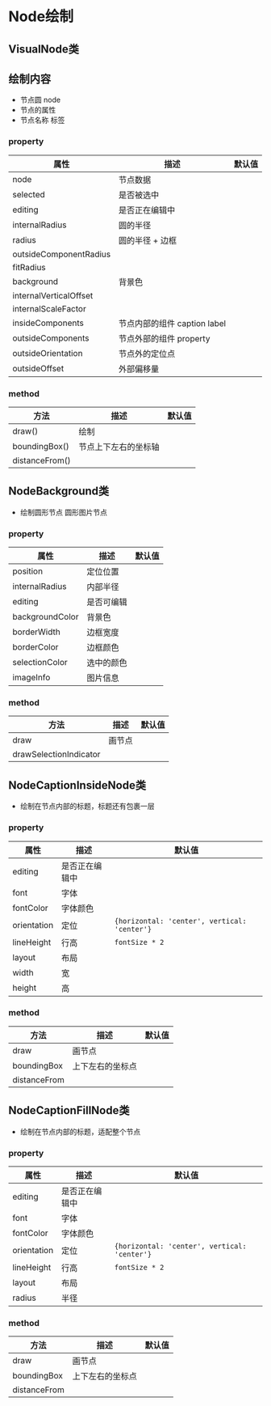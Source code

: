 # Node绘制
## VisualNode类

## 绘制内容

- 节点圆 node
- 节点的属性
- 节点名称 标签
### property

| 属性 | 描述 | 默认值|
| --- | --- | --- |
| node | 节点数据 |  |
| selected | 是否被选中 |  |
| editing | 是否正在编辑中 |  |
| internalRadius | 圆的半径 |  |
| radius | 圆的半径 + 边框 ||
| outsideComponentRadius |  ||
| fitRadius |  ||
| background | 背景色 ||
| internalVerticalOffset |  ||
| internalScaleFactor |  ||
| insideComponents | 节点内部的组件 caption label ||
| outsideComponents | 节点外部的组件 property ||
| outsideOrientation | 节点外的定位点 ||
| outsideOffset | 外部偏移量 ||

### method

| 方法 | 描述 | 默认值|
| --- | --- | --- |
| draw() | 绘制 |  |
| boundingBox() | 节点上下左右的坐标轴 |  |
| distanceFrom() |  |  |


## NodeBackground类

- 绘制圆形节点 圆形图片节点
### property

| 属性 | 描述 | 默认值|
| --- | --- | --- |
| position | 定位位置 |  |
| internalRadius | 内部半径 |  |
| editing | 是否可编辑 |  |
| backgroundColor | 背景色 |  |
| borderWidth | 边框宽度 ||
| borderColor | 边框颜色 ||
| selectionColor | 选中的颜色 ||
| imageInfo | 图片信息 ||


### method

| 方法 | 描述 | 默认值|
| --- | --- | --- |
| draw | 画节点 |  |
| drawSelectionIndicator |  |  |


## NodeCaptionInsideNode类

- 绘制在节点内部的标题，标题还有包裹一层

### property

| 属性 | 描述 | 默认值|
| --- | --- | --- |
| editing | 是否正在编辑中 |  |
| font | 字体 |  |
| fontColor | 字体颜色 |  |
| orientation | 定位 | ``` {horizontal: 'center', vertical: 'center'} ``` |
| lineHeight | 行高 | ``` fontSize * 2 ``` |
| layout | 布局 ||
| width | 宽 ||
| height | 高 ||


### method

| 方法 | 描述 | 默认值|
| --- | --- | --- |
| draw | 画节点 |  |
| boundingBox | 上下左右的坐标点 |  |
| distanceFrom |  |  |


## NodeCaptionFillNode类

- 绘制在节点内部的标题，适配整个节点

### property

| 属性 | 描述 | 默认值|
| --- | --- | --- |
| editing | 是否正在编辑中 |  |
| font | 字体 |  |
| fontColor | 字体颜色 |  |
| orientation | 定位 | ``` {horizontal: 'center', vertical: 'center'} ``` |
| lineHeight | 行高 | ``` fontSize * 2 ``` |
| layout | 布局 ||
| radius | 半径 ||


### method

| 方法 | 描述 | 默认值|
| --- | --- | --- |
| draw | 画节点 |  |
| boundingBox | 上下左右的坐标点 |  |
| distanceFrom |  |  |